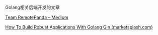 
Golang相关后端开发的文章

[Team RemotePanda – Medium](https://medium.com/@RP_Guests)

[How To Build Robust Applications With Golang Gin (marketsplash.com)](https://marketsplash.com/tutorials/go/golang-gin/)

